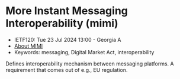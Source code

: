 # More Instant Messaging Interoperability (mimi)
* <IETFschedule>IETF120: Tue 23 Jul 2024 13:00 - Georgia A</IETFschedule>
* [About MIMI](https://datatracker.ietf.org/group/mimi/about)
* Keywords: messaging, Digital Market Act, interoperability  

 Defines interoperability mechanism between messaging platforms. A requirement that comes out of e.g., EU regulation.